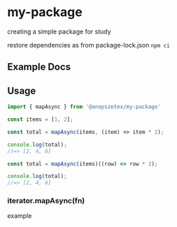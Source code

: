 # my-package
creating a simple package for study

restore dependencies as from package-lock.json
`npm ci`

## Example Docs

## Usage

```js
import { mapAsync } from '@anopszetex/my-package'

const items = [1, 2];

const total = mapAsync(items, (item) => item * 2);

console.log(total);
//=> [2, 4, 6]

const total = mapAsync(items)((row) => row * 2);

console.log(total);
//=> [2, 4, 6]
```

### iterator.mapAsync(fn)

example
